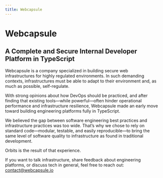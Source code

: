 ```yaml
---
title: Webcapsule
---
```


# Webcapsule

## A Complete and Secure Internal Developer Platform in TypeScript

Webcapsule is a company specialized in building secure web infrastructures for highly regulated environments.
In such demanding contexts, infrastructures must be able to adapt to their environment and, as much as possible, self-regulate.

With strong opinions about how DevOps should be practiced, and after finding that existing tools—while powerful—often hinder operational performance and infrastructure resilience, Webcapsule made an early move toward building engineering platforms fully in TypeScript.

We believed the gap between software engineering best practices and infrastructure practices was too wide. That’s why we chose to rely on standard code—modular, testable, and easily reproducible—to bring the same level of software quality to infrastructure as found in traditional development.

Orbits is the result of that experience.

If you want to talk infrastructure, share feedback about engineering platforms, or discuss tech in general, feel free to reach out: [contact@webcapsule.io](mailto:contact@webcapsule.io)